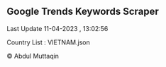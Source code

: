 

## Google Trends Keywords Scraper 
 
Last Update 11-04-2023 , 13:02:56

Country List :
VIETNAM.json



© Abdul Muttaqin 
